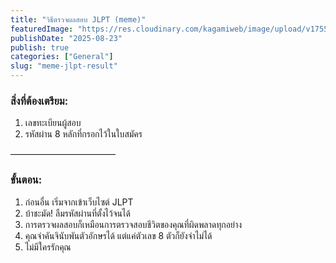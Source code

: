 ```yaml
---
title: "วิธีตรวจผลสอบ JLPT (meme)"
featuredImage: "https://res.cloudinary.com/kagamiweb/image/upload/v1755913448/blog.coregamehd.com/meme-jlpt-result.png"
publishDate: "2025-08-23"
publish: true
categories: ["General"]
slug: "meme-jlpt-result"
---
```


### สิ่งที่ต้องเตรียม:

1. เลขทะเบียนผู้สอบ
2. รหัสผ่าน 8 หลักที่กรอกไว้ในใบสมัคร

————————————

### ขั้นตอน:

1. ก่อนอื่น เริ่มจากเข้าเว็บไซต์ JLPT
2. บ้าชะมัด! ลืมรหัสผ่านที่ตั้งไว้จนได้
3. การตรวจผลสอบก็เหมือนการตรวจสอบชีวิตของคุณที่ผิดพลาดทุกอย่าง
4. คุณจำคันจินับพันตัวอักษรได้ แต่แค่ตัวเลข 8 ตัวก็ยังจำไม่ได้
5. ไม่มีใครรักคุณ